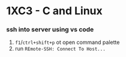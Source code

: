 # 1XC3 - C and Linux

### ssh into server using vs code 

1. `f1`/`ctrl+shift+p` ot open command palette 
2. run `REmote-SSH: Connect To Host...`